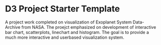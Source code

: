 # D3 Project Starter Template

A project work completed on visualization of Exoplanet System Data- Archive from NASA. The proejct emphasized on development of interactive bar chart, scatterplots, linechart and histogram. The goal is to provide a much more interactive and userbased visualization system. 
